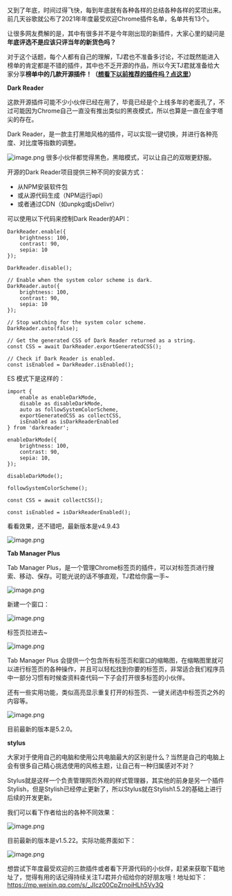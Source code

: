 又到了年底，时间过得飞快，每到年底就有各种各样的总结各种各样的奖项出来。前几天谷歌就公布了2021年年度最受欢迎Chrome插件名单，名单共有13个。

让很多网友费解的是，其中有很多并不是今年刚出现的新插件，大家心里的疑问是**年底评选不是应该只评当年的新货色吗？**

对于这个话题，每个人都有自己的理解，TJ君也不准备多讨论，不过既然能进入榜单的肯定都是不错的插件，其中也不乏开源的作品，所以今天TJ君就准备给大家分享**榜单中的几款开源插件！（[想看下以前推荐的插件吗？点这里](http://mp.weixin.qq.com/s?__biz=MzU5Mjc5NTIzMA==&mid=2247486258&idx=1&sn=1f90ca21496f130a5ec1d9ef6568d1dc&chksm=fe1b0803c96c81151894f832e85374aff59cda2fab1cc91fd42bb85f71de776599bb00449c28&scene=21#wechat_redirect)）**

**Dark Reader**

这款开源插件可能不少小伙伴已经在用了，毕竟已经是个上线多年的老面孔了，不过可能因为Chrome自己一直没有推出类似的黑夜模式，所以也算是一直在金字塔尖的存在。

Dark Reader，是一款主打黑暗风格的插件，可以实现一键切换，并进行各种亮度、对比度等指数的调整。



![image.png](https://p6-juejin.byteimg.com/tos-cn-i-k3u1fbpfcp/b834557c128c44eaa44d70a67da3dae4~tplv-k3u1fbpfcp-watermark.image?)
很多小伙伴都觉得黑色，黑暗模式，可以让自己的双眼更舒服。

开源的Dark Reader项目提供三种不同的安装方式：

- 从NPM安装软件包
- 或从源代码生成（NPM运行api）
- 或者通过CDN（如unpkg或jsDelivr）

可以使用以下代码来控制Dark Reader的API：

```
DarkReader.enable({
    brightness: 100,
    contrast: 90,
    sepia: 10
});

DarkReader.disable();

// Enable when the system color scheme is dark.
DarkReader.auto({
    brightness: 100,
    contrast: 90,
    sepia: 10
});

// Stop watching for the system color scheme.
DarkReader.auto(false);

// Get the generated CSS of Dark Reader returned as a string.
const CSS = await DarkReader.exportGeneratedCSS();

// Check if Dark Reader is enabled.
const isEnabled = DarkReader.isEnabled();
```

ES 模式下是这样的：

```
import {
    enable as enableDarkMode,
    disable as disableDarkMode,
    auto as followSystemColorScheme,
    exportGeneratedCSS as collectCSS,
    isEnabled as isDarkReaderEnabled
} from 'darkreader';

enableDarkMode({
    brightness: 100,
    contrast: 90,
    sepia: 10,
});

disableDarkMode();

followSystemColorScheme();

const CSS = await collectCSS();

const isEnabled = isDarkReaderEnabled();
```

看看效果，还不错吧，最新版本是v4.9.43



![image.png](https://p1-juejin.byteimg.com/tos-cn-i-k3u1fbpfcp/8f11328b1b4e45ef941d88099b99d6d7~tplv-k3u1fbpfcp-watermark.image?)

**Tab Manager Plus**

Tab Manager Plus，是一个管理Chrome标签页的插件，可以对标签页进行搜索、移动、保存。可能光说的话不够直观，TJ君给你露一手~


![image.png](https://p9-juejin.byteimg.com/tos-cn-i-k3u1fbpfcp/0dccd7c82fa04b89a0bed011e40c41c1~tplv-k3u1fbpfcp-watermark.image?)

新建一个窗口：


![image.png](https://p3-juejin.byteimg.com/tos-cn-i-k3u1fbpfcp/a7c7bc2c674844c7ae6707644e4a7753~tplv-k3u1fbpfcp-watermark.image?)

标签页拉进去~


![image.png](https://p9-juejin.byteimg.com/tos-cn-i-k3u1fbpfcp/a77c9fe26a3f4bdbb4582c46826b4c5a~tplv-k3u1fbpfcp-watermark.image?)

Tab Manager Plus 会提供一个包含所有标签页和窗口的缩略图，在缩略图里就可以进行标签页的各种操作，并且可以轻松找到你要的标签页，非常适合我们程序员中一部分习惯有时候查资料查代码一下子会打开很多标签的小伙伴。

还有一些实用功能，类似高亮显示重复打开的标签页、一键关闭选中标签页之外的内容等。


![image.png](https://p6-juejin.byteimg.com/tos-cn-i-k3u1fbpfcp/b88634c540bc47ad8a757698cdc008bb~tplv-k3u1fbpfcp-watermark.image?)

目前最新的版本是5.2.0。

**stylus**

大家对于使用自己的电脑和使用公共电脑最大的区别是什么？当然是自己的电脑上会有很多自己精心挑选使用的风格主题，让自己有一种归属感对不对？

Stylus就是这样一个负责管理网页外观的样式管理器，其实他的前身是另一个插件Stylish，但是Stylish已经停止更新了，所以Stylus就在Stylish1.5.2的基础上进行后续的开发更新。

我们可以看下作者给出的各种不同效果：


![image.png](https://p1-juejin.byteimg.com/tos-cn-i-k3u1fbpfcp/fca3861d044945a387f6c890b2895ed4~tplv-k3u1fbpfcp-watermark.image?)

目前最新的版本是v1.5.22。实际功能界面如下：


![image.png](https://p3-juejin.byteimg.com/tos-cn-i-k3u1fbpfcp/d5b787036615410fa313faad2032ffee~tplv-k3u1fbpfcp-watermark.image?)



想尝试下年度最受欢迎的三款插件或者看下开源代码的小伙伴，赶紧来获取下载地址了，觉得有用的话记得持续关注TJ君并介绍给你的好朋友哦！地址如下：
https://mp.weixin.qq.com/s/_JIcz00CpZrnoiHLh5Vy3Q
